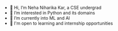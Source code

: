 - 👋 Hi, I’m Neha Niharika Kar, a CSE undergrad
- 👀 I’m interested in Python and its domains 
- 🌱 I’m currently into ML and AI
- 💞️ I'm open to learning and internship opportunities

<!---
Neha-Niharika-Kar/Neha-Niharika-Kar is a ✨ special ✨ repository because its `README.md` (this file) appears on your GitHub profile.
You can click the Preview link to take a look at your changes.
--->
